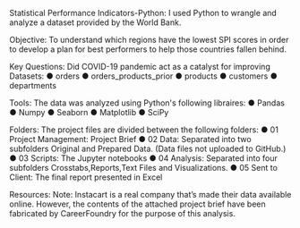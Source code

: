 Statistical Performance Indicators-Python: I used Python to wrangle and analyze a dataset provided by the World Bank.

Objective: To understand which regions have the lowest SPI scores in order to develop a plan for best performers to help those countries fallen behind.

Key Questions: Did COVID-19 pandemic act as a catalyst for improving 
Datasets: ● orders ● orders_products_prior ● products ● customers ● departments

Tools: The data was analyzed using Python's following libraires: ● Pandas ● Numpy ● Seaborn ● Matplotlib ● SciPy

Folders: The project files are divided between the following folders: ● 01 Project Management: Project Brief ● 02 Data: Separated into two subfolders Original and Prepared Data. (Data files not uploaded to GitHub.) ● 03 Scripts: The Jupyter notebooks ● 04 Analysis: Separated into four subfolders Crosstabs,Reports,Text Files and Visualizations. ● 05 Sent to Client: The final report presented in Excel

Resources: Note: Instacart is a real company that’s made their data available online. However, the contents of the attached project brief have been fabricated by CareerFoundry for the purpose of this analysis.
